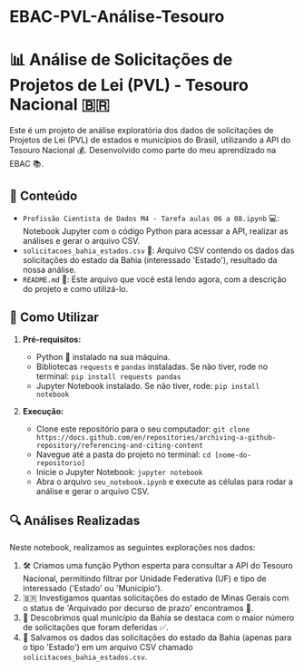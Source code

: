 # EBAC-PVL-Análise-Tesouro

# 📊 Análise de Solicitações de Projetos de Lei (PVL) - Tesouro Nacional 🇧🇷

Este é um projeto de análise exploratória dos dados de solicitações de Projetos de Lei (PVL) de estados e municípios do Brasil, utilizando a API do Tesouro Nacional 💰. Desenvolvido como parte do meu aprendizado na EBAC 📚.

## 📂 Conteúdo

* `Profissão Cientista de Dados M4 - Tarefa aulas 06 a 08.ipynb` 💻: Notebook Jupyter com o código Python para acessar a API, realizar as análises e gerar o arquivo CSV.
* `solicitacoes_bahia_estados.csv` 💾: Arquivo CSV contendo os dados das solicitações do estado da Bahia (interessado 'Estado'), resultado da nossa análise.
* `README.md` 📝: Este arquivo que você está lendo agora, com a descrição do projeto e como utilizá-lo.

## 🚀 Como Utilizar

1.  **Pré-requisitos:**
    * Python 🐍 instalado na sua máquina.
    * Bibliotecas `requests` e `pandas` instaladas. Se não tiver, rode no terminal: `pip install requests pandas`
    * Jupyter Notebook instalado. Se não tiver, rode: `pip install notebook`

2.  **Execução:**
    * Clone este repositório para o seu computador: `git clone https://docs.github.com/en/repositories/archiving-a-github-repository/referencing-and-citing-content`
    * Navegue até a pasta do projeto no terminal: `cd [nome-do-repositorio]`
    * Inicie o Jupyter Notebook: `jupyter notebook`
    * Abra o arquivo `seu_notebook.ipynb` e execute as células para rodar a análise e gerar o arquivo CSV.

## 🔍 Análises Realizadas

Neste notebook, realizamos as seguintes explorações nos dados:

1.  🛠️ Criamos uma função Python esperta para consultar a API do Tesouro Nacional, permitindo filtrar por Unidade Federativa (UF) e tipo de interessado ('Estado' ou 'Município').
2.  🇧🇷 Investigamos quantas solicitações do estado de Minas Gerais com o status de 'Arquivado por decurso de prazo' encontramos 🤔.
3.  🌴 Descobrimos qual município da Bahia se destaca com o maior número de solicitações que foram deferidas ✅.
4.  💾 Salvamos os dados das solicitações do estado da Bahia (apenas para o tipo 'Estado') em um arquivo CSV chamado `solicitacoes_bahia_estados.csv`.

